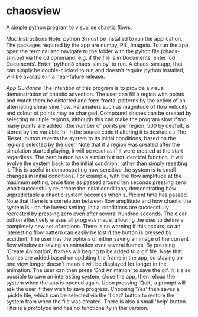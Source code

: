 # chaosview
A simple python program to visualise chaotic flows.

*Mac Instructions*
Note: python 3 must be installed to run the application. The packages required by the app are numpy, PIL, imageio.
To run the app, open the terminal and navigate to the folder with the pyhon file (chaos-sim.py) via the cd command,
e.g. if the file is in Documents, enter 'cd Documents'.
Enter 'python3 chaos-sim.py' to run.
A chaos-sim.app, that can simply be double-clicked to run and doesn't require python installed, will be available in a near-future release.

*App Guidance*
  The intention of this program is to provide a visual demonstration of chaotic advection. The user can fill a region with points and watch them be distorted and form fractal patterns by the action of an alternating shear sine flow. Paramaters such as magnitude of flow velocity and colour of points may be changed. Compound shapes can be created by selecting multiple regions, although this can make the program slow if too many points are added. (the number of points per region, 500 by deafult, is stored by the variable 'n' in the source code if altering it is desirable.)
  The 'Reset' button reverts the system to its initial conditions, based on the regions selected by the user. Note that if a region was created after the simulation started playing, it will be reset as if it were created at the start regardless.
 The zero button has a similar but not identical function. It will evolve the system back to the initial condition, rather than simply resetting it. This is useful in demonstrating how sensitive the system is to small changes in initial conditions. For example, with the flow amplitude at the maximum setting, once time as passed around ten seconds pressing zero won't successfully re-create the initial conditions, demonstrating how unpredictable a chaotic system becomes when sufficient time has passed. Note that there is a correlation between flow amplitude and how chaotic the system is - on the lowest setting, initial conditions are successfully recreated by pressing zero even after several hundred seconds.
  The clear button effectively erases all progress made, allowing the user to define a completely new set of regions. There is no warning if this occurs, so an interesting flow pattern can easily be lost if the button is pressed by accident.
  The user has the options of either saving an image of the current flow window or saving an animation over several frames. By pressing 'Create Animation', frames will beging to be added to a gif file. Note that frames are added based on updating the frame in the app, so staying on one view longer doesn't mean it will be displayed for longer in the animation. The user can then press 'End Animation' to save the gif.
  It is also possible to save an interesting system, close the app, then reload the system when the app is opened again. Upon pressing 'Quit', a prompt will ask the user if they wish to save progress. Choosing 'Yes' then saves a .pickle file, which can be selected via the 'Load' button to restore the system from when the file was created.
  There is also a small 'help' button. This is a prototype and has no functionality in this version.
